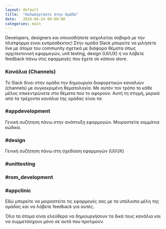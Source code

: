 ```yaml
---
layout: default
title:  "Καλωσορίσατε στην Ομάδα"
date:   2016-04-24 09:00:00
categories: main
---
```


Developers, designers και οποιοσδήποτε ασχολείται σοβαρά με την πλατφόρμα είναι ευπρόσδεκτος!
Στην ομάδα Slack μπορείτε να μιλήσετε live με άτομα του community σχετικά με διάφορα θέματα όπως αρχιτεκτονική εφαρμογών, unit testing, design (UI/UX) ή να λάβετε feedback πάνω στις εφαρμογές που έχετε σε κάποιο store.


<h3>Κανάλια (Channels)</h3>
Το Slack δίνει στην ομάδα την δημιουργία διαφορετικών καναλιών (channels) με συγκεκριμένη θεματολογία.
Με αυτόν τον τρόπο το κάθε μέλος επικεντρώνετε στα θέματα που το αφορούν. Αυτή τη στιγμή, μερικά από τα τρέχοντα κανάλια της 
ομάδας είναι τα: 

<h3>#appdevelopment</h3>
Γενική συζήτηση πάνω στην ανάπτυξη εφαρμογών. Μοιραστείτε κομμάτια κώδικα. 

<h3>#design</h3>
Γενική συζήτηση πάνω στη σχεδίαση εφαρμογών (UI/UX)

<h3>#unittesting</h3>
<h3>#rom_development</h3>

<h3>#appclinic</h3>
Εδώ μπορείτε να μοιραστείτε τις εφαρμογές σας με τα υπόλοιπα μέλη της ομάδας και να λάβετε feedback για αυτές. 


Όλα τα άτομα είναι ελεύθερα να δημιουργήσουν τα δικά τους κανάλια και να συμμετάσχουν μόνο σε αυτά που προτιμούν.
